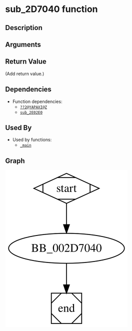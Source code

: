 # sub_2D7040 function

## Description



## Arguments


## Return Value

(Add return value.)

## Dependencies

* Function dependencies:
  * [`??2@YAPAXI@Z`](%3F%3F2%40YAPAXI%40Z.md)
  * [`sub_2E02E0`](sub_2E02E0.md)

## Used By

* Used by functions:
  * [`_main`](_main.md)

## Graph

![sub_2D7040 Graph](../svg/sub_2D7040.svg "sub_2D7040 Graph")

